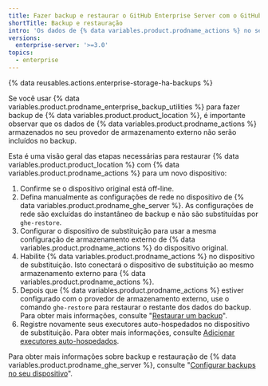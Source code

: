 ```yaml
---
title: Fazer backup e restaurar o GitHub Enterprise Server com o GitHub Actions habilitado
shortTitle: Backup e restauração
intro: 'Os dados de {% data variables.product.prodname_actions %} no seu provedor de armazenamento externo não estão incluídos em backups regulares de {% data variables.product.prodname_ghe_server %} e precisam ser salvos separadamente.'
versions:
  enterprise-server: '>=3.0'
topics:
  - enterprise
---
```


{% data reusables.actions.enterprise-storage-ha-backups %}

Se você usar {% data variables.product.prodname_enterprise_backup_utilities %} para fazer backup de {% data variables.product.product_location %}, é importante observar que os dados de {% data variables.product.prodname_actions %} armazenados no seu provedor de armazenamento externo não serão incluídos no backup.

Esta é uma visão geral das etapas necessárias para restaurar {% data variables.product.product_location %} com {% data variables.product.prodname_actions %} para um novo dispositivo:

1. Confirme se o dispositivo original está off-line.
1. Defina manualmente as configurações de rede no dispositivo de {% data variables.product.prodname_ghe_server %}. As configurações de rede são excluídas do instantâneo de backup e não são substituídas por `ghe-restore`.
1. Configurar o dispositivo de substituição para usar a mesma configuração de armazenamento externo de {% data variables.product.prodname_actions %} do dispositivo original.
1. Habilite {% data variables.product.prodname_actions %} no dispositivo de substituição. Isto conectará o dispositivo de substituição ao mesmo armazenamento externo para {% data variables.product.prodname_actions %}.
1. Depois que {% data variables.product.prodname_actions %} estiver configurado com o provedor de armazenamento externo, use o comando `ghe-restore` para restaurar o restante dos dados do backup. Para obter mais informações, consulte "[Restaurar um backup](/admin/configuration/configuring-backups-on-your-appliance#restoring-a-backup)".
1. Registre novamente seus executores auto-hospedados no dispositivo de substituição. Para obter mais informações, consulte [Adicionar executores auto-hospedados](/actions/hosting-your-own-runners/adding-self-hosted-runners).

Para obter mais informações sobre backup e restauração de {% data variables.product.prodname_ghe_server %}, consulte "[Configurar backups no seu dispositivo](/admin/configuration/configuring-backups-on-your-appliance)".
